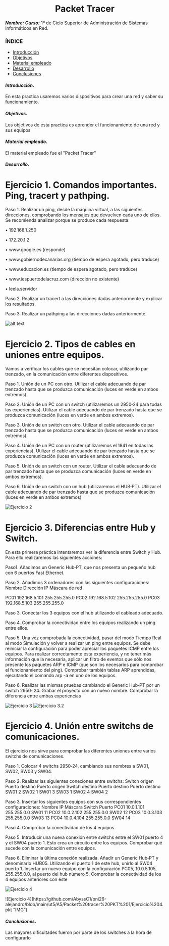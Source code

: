 <center>

# Packet Tracer


</center>

***Nombre:***
***Curso:*** 1º de Ciclo Superior de Administración de Sistemas Informáticos en Red.

### ÍNDICE

+ [Introducción](#id1)
+ [Objetivos](#id2)
+ [Material empleado](#id3)
+ [Desarrollo](#id4)
+ [Conclusiones](#id5)


#### ***Introducción***. <a name="id1"></a>

En esta practica usaremos varios dispositivos para crear una red y saber su funcionamiento.

#### ***Objetivos***. <a name="id2"></a>

Los objetivos de esta practica es aprender el funcionamiento de una red y sus equipos

#### ***Material empleado***. <a name="id3"></a>

El material empleado fue el "Packet Tracer" 

#### ***Desarrollo***. <a name="id4"></a>

<h1>Ejercicio 1. Comandos importantes. Ping, tracert y
pathping.</h1>

Paso 1. Realizar un ping, desde la máquina virtual, a las siguientes direcciones, 
comprobando los mensajes que devuelven cada uno de ellos. Se recomienda analizar 
porque se produce cada respuesta:
<p>• 192.168.1.250
<p>• 172.20.1.2
<p>• www.google.es (responde)
<p>• www.gobiernodecanarias.org (tiempo de espera agotado, pero traduce)
<p>• www.educacion.es (tiempo de espera agotado, pero traduce)
<p>• www.iespuertodelacruz.com (dirección no existente)
<p>• leela.servidor
<p>Paso 2. Realizar un tracert a las direcciones dadas anteriormente y explicar los 
resultados.
<p>Paso 3. Realizar un pathping a las direcciones dadas anteriormente.

![alt text](https://github.com/AbyssC1/pni26-alejandro/blob/main/ut5/A5/Packet%20Tracer%20img%201/Practica%201.png "IMG")
  
  
<h1>Ejercicio 2. Tipos de cables en uniones entre equipos.</h1>
  
<p>Vamos a verificar los cables que se necesitan colocar, utilizando par trenzado, en la 
comunicación entre diferentes dispositivos.
  
<p>Paso 1. Unión de un PC con otro. Utilizar el cable adecuando de par trenzado hasta 
que se produzca comunicación (luces en verde en ambos extremos).
<p>Paso 2. Unión de un PC con un switch (utilizaremos un 2950‐24 para todas las 
experiencias). Utilizar el cable adecuando de par trenzado hasta que se produzca 
comunicación (luces en verde en ambos extremos).
<p>Paso 3. Unión de un switch con otro. Utilizar el cable adecuando de par trenzado 
hasta que se produzca comunicación (luces en verde en ambos extremos).
<p>Paso 4. Unión de un PC con un router (utilizaremos el 1841 en todas las 
experiencias). Utilizar el cable adecuando de par trenzado hasta que se produzca 
comunicación (luces en verde en ambos extremos).
<p>Paso 5. Unión de un switch con un router. Utilizar el cable adecuando de par 
trenzado hasta que se produzca comunicación (luces en verde en ambos extremos).
<p>Paso 6. Unión de un switch con un hub (utilizaremos el HUB‐PT). Utilizar el cable 
adecuando de par trenzado hasta que se produzca comunicación (luces en verde en 
ambos extremos)

![Ejercicio 2](https://github.com/AbyssC1/pni26-alejandro/blob/main/ut5/A5/Packet%20tracer%20PKT%201/Ejercicio%202.pkt "IMG")
  
  
<h1>Ejercicio 3. Diferencias entre Hub y Switch.</h1>

<p>En esta primera práctica intentaremos ver la diferencia entre Switch y Hub. Para ello 
realizaremos las siguientes acciones:
  
<p>Paso1. Añadimos un Generic Hub‐PT, que nos presenta un pequeño hub con 6
puertos Fast Ethernet.
<p>Paso 2. Añadimos 3 ordenadores con las siguientes configuraciones:
Nombre Dirección IP Máscara de red
  
PC01 192.168.5.101 255.255.255.0
PC02 192.168.5.102 255.255.255.0
PC03 192.168.5.103 255.255.255.0
<p>Paso 3. Conectar los 3 equipos con el hub utilizando el cableado adecuado.
<p>Paso 4. Comprobar la conectividad entre los equipos realizando un ping entre ellos.
<p>Paso 5. Una vez comprobada la conectividad, pasar del modo Tiempo Real al modo 
Simulación y volver a realizar un ping entre equipos. Se debe reiniciar la configuración 
para poder apreciar los paquetes ICMP entre los equipos. Para realizar correctamente 
esta experiencia, y no tener más información que la necesaria, aplicar un filtro de 
eventos que sólo nos presente los paquetes ARP e ICMP (que son los necesarios para 
comprobar el funcionamiento del ping). Comprobar también tablas ARP aprendidas,
ejecutando el comando arp -a en uno de los equipos.
<p>Paso 6. Realizar las mismas pruebas cambiando el Generic Hub‐PT por un switch 2950‐
24. Grabar el proyecto con un nuevo nombre. Comprobar la diferencia entre ambas 
experiencias
  
![Ejercicio 3](https://github.com/AbyssC1/pni26-alejandro/blob/main/ut5/A5/Packet%20tracer%20PKT%201/Ejercicio%203.pkt "IMG") 
![Ejercicio 3.2](https://github.com/AbyssC1/pni26-alejandro/blob/main/ut5/A5/Packet%20tracer%20PKT%201/Ejercicio%203%2C2.pkt "IMG") 
  
<h1>Ejercicio 4. Unión entre switchs de comunicaciones.</h1>

<p>El ejercicio nos sirve para comprobar las diferentes uniones entre varios switchs de 
comunicaciones.
<p>Paso 1. Colocar 4 switchs 2950‐24, cambiando sus nombres a SW01, SW02, SW03 y 
SW04.
<p>Paso 2. Realizar las siguientes conexiones entre switchs:
Switch origen Puerto destino Puerto origen Switch destino Puerto destino Puerto destino
SW01 2 SW02 1
SW01 3 SW03 1
SW02 4 SW04 2
<p>Paso 3. Insertar los siguientes equipos con sus correspondientes configuraciones:
Nombre IP Máscara Switch Puerto
PC01 10.0.1.101 255.255.0.0 SW01 11
PC02 10.0.2.102 255.255.0.0 SW02 12
PC03 10.0.3.103 255.255.0.0 SW03 13
PC04 10.0.4.104 255.255.0.0 SW04 14
<p>Paso 4. Comprobar la conectividad de los 4 equipos.
<p>Paso 5. Introducir una nueva conexión entre switchs entre el SW01 puerto 4 y el 
SW04 puerto 1. Esto crea un circuito entre los equipos. Comprobar qué sucede con la 
comunicación entre equipos.
<p>Paso 6. Eliminar la última conexión realizada. Añadir un Generic Hub‐PT y 
denominarlo HUB05. Utilizando el puerto 1 de este hub, unirlo al SW04 puerto 1. 
Insertar un nuevo equipo con la configuración PC05, 10.0.5.105, 255.255.0.0, al puerto 
del hub número 5. Comprobar la conectividad de los 4 equipos anteriores con éste
  
 ![Ejercicio 4](https://github.com/AbyssC1/pni26-alejandro/blob/main/ut5/A5/Packet%20Tracer%20img%201/Ejercicio%204.png "IMG")
  <p>
 ![Ejercicio 4](https://github.com/AbyssC1/pni26-alejandro/blob/main/ut5/A5/Packet%20tracer%20PKT%201/Ejercicio%204.pkt "IMG")
  
  
  
  
  
#### ***Conclusiones***. <a name="id5"></a>

Las mayores dificultades fueron por parte de los switches a la hora de configurarlo
